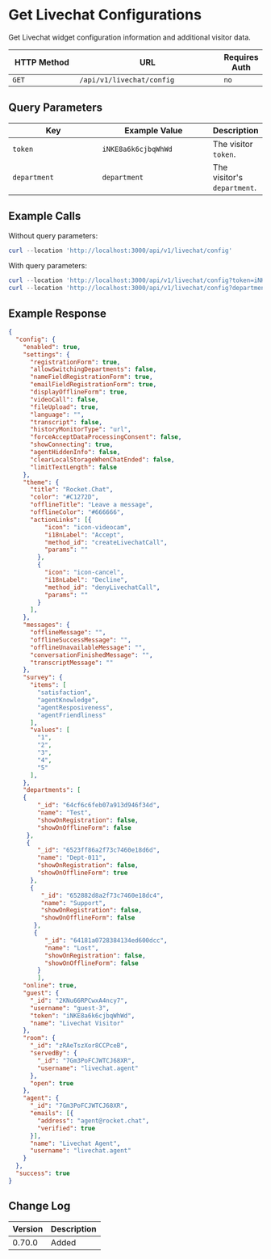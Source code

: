 # Get Livechat Configurations

Get Livechat widget configuration information and additional visitor data.

<table><thead><tr><th width="163">HTTP Method</th><th width="338">URL</th><th>Requires Auth</th></tr></thead><tbody><tr><td><code>GET</code></td><td><code>/api/v1/livechat/config</code></td><td><code>no</code></td></tr></tbody></table>

## Query Parameters

<table><thead><tr><th width="208.33333333333331">Key</th><th width="241">Example Value</th><th>Description</th></tr></thead><tbody><tr><td><code>token</code></td><td><code>iNKE8a6k6cjbqWhWd</code></td><td>The visitor <code>token</code>.</td></tr><tr><td><code>department</code></td><td><code>department</code></td><td>The visitor's <code>department</code>.</td></tr></tbody></table>

## Example Calls

Without query parameters:

```powershell
curl --location 'http://localhost:3000/api/v1/livechat/config'
```

With query parameters:

```powershell
curl --location 'http://localhost:3000/api/v1/livechat/config?token=iNKE8a6k6cjbqWhWd'
curl --location 'http://localhost:3000/api/v1/livechat/config?department=department'
```

## Example Response

```json
{
  "config": {
    "enabled": true,
    "settings": {
      "registrationForm": true,
      "allowSwitchingDepartments": false,
      "nameFieldRegistrationForm": true,
      "emailFieldRegistrationForm": true,
      "displayOfflineForm": true,
      "videoCall": false,
      "fileUpload": true,
      "language": "",
      "transcript": false,
      "historyMonitorType": "url",
      "forceAcceptDataProcessingConsent": false,
      "showConnecting": true,
      "agentHiddenInfo": false,
      "clearLocalStorageWhenChatEnded": false,
      "limitTextLength": false
    },
    "theme": {
      "title": "Rocket.Chat",
      "color": "#C1272D",
      "offlineTitle": "Leave a message",
      "offlineColor": "#666666",
      "actionLinks": [{
          "icon": "icon-videocam",
          "i18nLabel": "Accept",
          "method_id": "createLivechatCall",
          "params": ""
        },
        {
          "icon": "icon-cancel",
          "i18nLabel": "Decline",
          "method_id": "denyLivechatCall",
          "params": ""
        }
      ],
    },
    "messages": {
      "offlineMessage": "",
      "offlineSuccessMessage": "",
      "offlineUnavailableMessage": "",
      "conversationFinishedMessage": "",
      "transcriptMessage": ""
    },
    "survey": {
      "items": [
        "satisfaction",
        "agentKnowledge",
        "agentResposiveness",
        "agentFriendliness"
      ],
      "values": [
        "1",
        "2",
        "3",
        "4",
        "5"
      ],
    },
    "departments": [
    {
        "_id": "64cf6c6feb07a913d946f34d",
        "name": "Test",
        "showOnRegistration": false,
        "showOnOfflineForm": false
     },
     {
        "_id": "6523ff86a2f73c7460e18d6d",
        "name": "Dept-011",
        "showOnRegistration": false,
        "showOnOfflineForm": true
      },
      {
         "_id": "652882d8a2f73c7460e18dc4",
         "name": "Support",
         "showOnRegistration": false,
         "showOnOfflineForm": false
       },
       {
          "_id": "64181a0728384134ed600dcc",
          "name": "Lost",
          "showOnRegistration": false,
          "showOnOfflineForm": false
        }
        ],
    "online": true,
    "guest": {
      "_id": "2KNu66RPCwxA4ncy7",
      "username": "guest-3",
      "token": "iNKE8a6k6cjbqWhWd",
      "name": "Livechat Visitor"
    },
    "room": {
      "_id": "zRAeTszXor8CCPceB",
      "servedBy": {
        "_id": "7Gm3PoFCJWTCJ68XR",
        "username": "livechat.agent"
      },
      "open": true
    },
    "agent": {
      "_id": "7Gm3PoFCJWTCJ68XR",
      "emails": [{
        "address": "agent@rocket.chat",
        "verified": true
      }],
      "name": "Livechat Agent",
      "username": "livechat.agent"
    }
  },
  "success": true
}
```

## Change Log

| Version | Description |
| ------- | ----------- |
| 0.70.0  | Added       |
